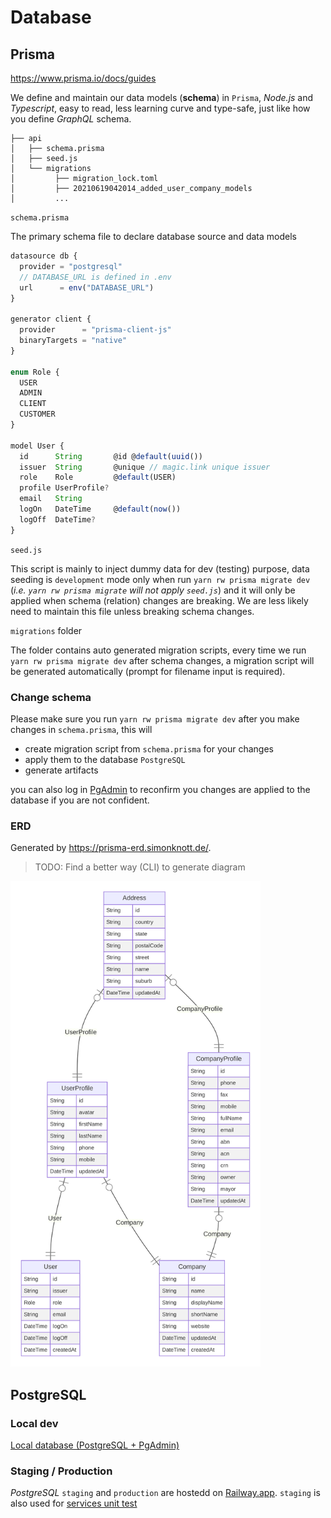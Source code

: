 # Database

## Prisma

https://www.prisma.io/docs/guides

We define and maintain our data models (**schema**) in `Prisma`, _Node.js_ and _Typescript_, easy to read, less learning curve and type-safe, just like how you define _GraphQL_ schema.

```
├── api
│   ├── schema.prisma
│   ├── seed.js
│   └── migrations
│         ├── migration_lock.toml
│         ├── 20210619042014_added_user_company_models
│         ...
```

`schema.prisma`

The primary schema file to declare database source and data models

```js
datasource db {
  provider = "postgresql"
  // DATABASE_URL is defined in .env
  url      = env("DATABASE_URL")
}

generator client {
  provider      = "prisma-client-js"
  binaryTargets = "native"
}

enum Role {
  USER
  ADMIN
  CLIENT
  CUSTOMER
}

model User {
  id      String       @id @default(uuid())
  issuer  String       @unique // magic.link unique issuer
  role    Role         @default(USER)
  profile UserProfile?
  email   String
  logOn   DateTime     @default(now())
  logOff  DateTime?
}
```

`seed.js`

This script is mainly to inject dummy data for dev (testing) purpose, data seeding is `development` mode only when run `yarn rw prisma migrate dev` (_i.e. `yarn rw prisma migrate` will not apply `seed.js`_) and it will only be applied when schema (relation) changes are breaking. We are less likely need to maintain this file unless breaking schema changes.

`migrations` folder

The folder contains auto generated migration scripts, every time we run `yarn rw prisma migrate dev` after schema changes, a migration script will be generated automatically (prompt for filename input is required).

### Change schema

Please make sure you run `yarn rw prisma migrate dev` after you make changes in `schema.prisma`, this will

- create migration script from `schema.prisma` for your changes
- apply them to the database `PostgreSQL`
- generate artifacts

you can also log in [PgAdmin](http://localhost:8080/) to reconfirm you changes are applied to the database if you are not confident.

### ERD

Generated by https://prisma-erd.simonknott.de/.

> TODO: Find a better way (CLI) to generate diagram

<img src="./prisma-erd.svg" alt="Prisma ERD" width="400px" style="background-color:white">

## PostgreSQL

### Local dev

[Local database (PostgreSQL + PgAdmin)](../README.md#local-database-postgresql--pgadmin)

### Staging / Production

_PostgreSQL_ `staging` and `production` are hostedd on [Railway.app](https://railway.app/project/59357b4a-b211-4c84-965d-67b11064d632/plugin/bc6a2c82-f975-4cab-b33b-0ca11a0bdb2d). `staging` is also used for [services unit test](SERVICES.md#unit-test)
